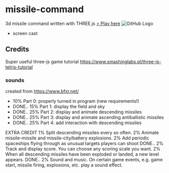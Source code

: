# missile-command
3d missile command written with THREE.js
[> Play here](https://yhong3.github.io/missile-command/)
![GitHub Logo](/images/logo.png)
* screen cast

## Credits
Super useful three-js game tutorial
https://www.smashinglabs.pl/three-js-tetris-tutorial

### sounds
created from
https://www.bfxr.net/


* 10% Part 0: properly turned in program (new requirements!)
* DONE.. 15% Part 1: display the field and sky
* DONE.. 25% Part 2: display and animate descending missiles
* DONE.. 25% Part 3: display and animate ascending antiballistic missiles
* DONE.. 25% Part 4: add interaction with descending missiles 

EXTRA CREDIT 
1% Split descending missiles every so often.
2% Animate missile-missile and missile-city/battery explosions.
2% Add periodic spaceships flying through as unusual targets players can shoot
DONE.. 2% Track and display score. You can choose any scoring scale you want.
2% When all descending missiles have been exploded or landed, a new level appears.
DONE.. 2% Sound and music. On certain game events, e.g. game start, missile firing, explosions,  etc. play a sound effect.